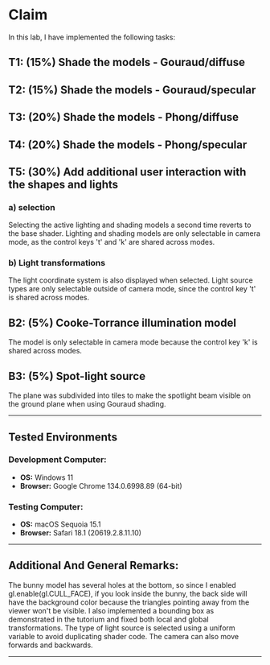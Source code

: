 # Claim

In this lab, I have implemented the following tasks:

## T1: (15%) Shade the models - Gouraud/diffuse



## T2: (15%) Shade the models - Gouraud/specular



## T3: (20%) Shade the models - Phong/diffuse



## T4: (20%) Shade the models - Phong/specular



## T5: (30%) Add additional user interaction with the shapes and lights

### a) selection

Selecting the active lighting and shading models a second time reverts to the base shader. Lighting and shading models
are only selectable in camera mode, as the control keys 't' and 'k' are shared across modes.

### b) Light transformations

The light coordinate system is also displayed when selected. Light source types are only selectable outside of camera
mode, since the control key 't' is shared across modes.

## B2: (5%) Cooke-Torrance illumination model

The model is only selectable in camera mode because the control key 'k' is shared across modes.

## B3: (5%) Spot-light source

The plane was subdivided into tiles to make the spotlight beam visible on the ground plane when using Gouraud shading.

---

## Tested Environments

### Development Computer:

- **OS:** Windows 11
- **Browser:** Google Chrome 134.0.6998.89 (64-bit)

### Testing Computer:

- **OS:**  macOS Sequoia 15.1
- **Browser:** Safari 18.1 (20619.2.8.11.10)

---

## Additional And General Remarks:

The bunny model has several holes at the bottom, so since I enabled gl.enable(gl.CULL_FACE), if you look inside the
bunny, the back side will have the background color because the triangles pointing away from the viewer won't be
visible. I also implemented a bounding box as demonstrated in the tutorium and fixed both local and global
transformations. The type of light source is selected using a uniform variable to avoid duplicating shader code. The
camera can also move forwards and backwards.

---